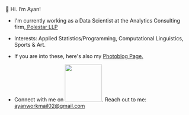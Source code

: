 👋 Hi. I’m Ayan!
 
- I'm currently working as a Data Scientist at the Analytics Consulting firm,<a href='https://www.polestarllp.com/'> Polestar LLP </a>

- Interests: Applied Statistics/Programming, Computational Linguistics, Sports & Art.
- If you are into these, here's also my <a href="https://hillbillyblog.github.io/">Photoblog Page.</a>


- Connect with me on  <a href="https://www.linkedin.com/in/ayan-s-57850a19b/"><img src="https://cdn-icons-png.flaticon.com/512/5968/5968534.png" width="100"></a>. Reach out to me: ayanworkmail02@gmail.com






<!---
ayanatherate/ayanatherate is a ✨ special ✨ repository because its `README.md` (this file) appears on your GitHub profile.
You can click the Preview link to take a look at your changes.
--->
